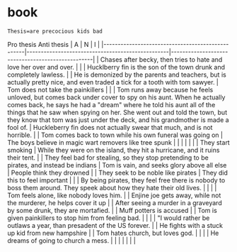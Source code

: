 # book

```
Thesis=are precocious kids bad
```
Pro thesis                                            Anti thesis
|                      A                           |                       N                          |                            I                     |
|--------------------------------------------------|--------------------------------------------------|--------------------------------------------------|
| Chases after becky, then tries to hate and love her over and over. | |                                | Hucklberry fin is the son of the town drunk and completely lawless. |
| He is demonized by the parents and teachers, but is actually pretty nice, and even traded a tick for a tooth with tom sawyer. | Tom does not take the painkillers |
|                                                  | Tom runs away because he feels unloved, but comes back under cover to spy on his aunt. When he actually comes back, he says he had a "dream" where he told his aunt all of the things that he saw when spying on her. She went out and told the
town, but they know that tom was just under the deck, and his grandmother is made a fool of. | Huckleberry fin does not actually swear that much, and is not horrible. 
|                                                  | Tom comes back to town while his own funeral was going on | The boys believe in magic wart removers like tree spunk | 
| |                     |                                                  |
|                                                  | They start smoking                               | While they were on the island, they hit a hurricane, and it ruins their tent. |
| They feel bad for stealing, so they stop pretending to be pirates, and instead be indians | Tom is vain, and seeks glory above all else      | People think they drowned                        |
| They seek to be noble like pirates               | They did this to feel important                  |                                                  |
| By being pirates, they feel free there is nobody to boss them around. They speek about how they hate their old lives. | |                              |
| Tom feels alone, like nobody loves him.          |                                                  | Enjine joe gets away, while not the murderer, he helps cover it up |
| After seeing a murder in a graveyard by some drunk, they are mortafied. |                           | Muff potters is accused                          |
| Tom is given painkillers to stop him from feeling bad. |                                                  |                                                  |
| "I would rather be outlaws a year, than presadent of the US forever. |                              | He fights with a stuck up kid from new hampshire |
| Tom hates church, but loves god.                 |                                                  |                                                  |
| He dreams of going to church a mess.             |                                                  |                                                  |
|                                                  |                                                  |                                                  |
